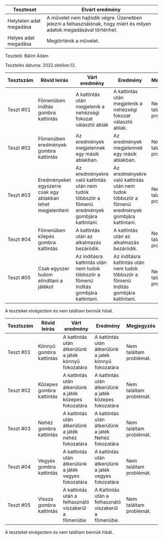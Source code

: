 | Teszteset               | Elvárt eredmény                                                                                                     | 
|-------------------------|---------------------------------------------------------------------------------------------------------------------| 
| Helytelen adat megadása | A művelet nem hajtódik végre. Üzenetben jelezni a felhasználónak, hogy miért és milyen adatok megadásával történhet.|
| Helyes adat megadása    | Megtörténik a művelet.                                                                                              |

Tesztelő: Bálint Ádám

Tesztelés dátuma: 2022.október.12.



| Tesztszám | Rövid leírás                                             | Várt eredmény                                                                   | Eredmény                                                                       | Megjegyzés                |
|-----------|----------------------------------------------------------|---------------------------------------------------------------------------------|--------------------------------------------------------------------------------|---------------------------|
| Teszt #01 | Főmenüben indítás gombra kattintás  |  A kattintás után megjelenik a nehézségi fokozat választó ablak |  A kattintás után megjelenik a nehézségi fokozat választó ablak. | Nem találtam problémát.   |
| Teszt #02 | Főmenüben eredmények gombra kattintás  | Az eredmények megjelennek egy másik ablakban. |  Az eredmények megjelennek egy másik ablakban. | Nem találtam problémát.   |
| Teszt #03 | Eredményeket egyszerre csak egy ablakban lehet megjeleníteni  |  Az eredményekre való kattintás után nem tudok többször a főmenü eredmények gombjára kattintani. |  Az eredményekre való kattintás után nem tudok többször a főmenü eredmények gombjára kattintani. | Nem találtam problémát.   |
| Teszt #04 | Főmenüben kilépés gombra kattintás    | A kattintás után az alkalmazás bezáródik.  | A kattintás után az alkalmazás bezáródik. | Nem találtam problémát.   |
| Teszt #05 | Csak egyszer tudom elindítani a játékot  | Az indításra kattintás után nem tudok többször a főmenü Indítás gombjára kattintani. | Az indításra kattintás után nem tudok többször a főmenü Indítás gombjára kattintani. | Nem találtam problémát.   |

A teszteket elvégeztem és nem találtam bennük hibát.


| Tesztszám | Rövid leírás                                             | Várt eredmény                                                                   | Eredmény                                                                       | Megjegyzés                |
|-----------|----------------------------------------------------------|---------------------------------------------------------------------------------|--------------------------------------------------------------------------------|---------------------------|
| Teszt #01 |  Könnyű gombra kattintás  | A kattintás után átkerülünk a játék könnyű fokozatára |  A kattintás után átkerülünk a jaték könnyű fokozatára | Nem találtam problémát.   |
| Teszt #02 | Közepes gombra kattintás  |  A kattintás után átkerülünk a játék közepes fokozatára |  A kattintás után átkerülünk a jaték közepes fokozatára | Nem találtam problémát.   |
| Teszt #03 | Nehéz gombra kattintás  |  A kattintás után átkerülünk a játék nehéz fokozatára |  A kattintás után átkerülünk a jaték Nehéz fokozatára | Nem találtam problémát.   |
| Teszt #04 | Vegyes gombra kattintás  | A kattintás után átkerülünk a játék vegyes fokozatára | A kattintás után átkerülünk a jaték vegyes fokozatára | Nem találtam problémát.   |
| Teszt #05 | Vissza gombra kattintás    | A kattintás után a felhasználó viszakerül a főmenübe  | A Kattintás után a felhasználó viszakerül a főmenübe. | Nem találtam problémát.   |

A teszteket elvégeztem és nem találtam bennük hibát.

